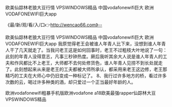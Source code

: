 欧美仙踪林老狼大豆行情
VPSWINDOWS精品
中国vodafonewifi巨大
欧洲VODAFONEWIFI巨大app


《最/新/观/看/入/口👉http://wencao66.com》--

欧美仙踪林老狼大豆行情
VPSWINDOWS精品
中国vodafonewifi巨大
欧洲VODAFONEWIFI巨大app
我原觉得老王会被谁人年青人比下来，没想到谁人年青人干了几天就走了。当我问老王这是如何回事时，老王不过粗枝大叶地说了一句：此刻的年青人没得意志，凡事三秒钟热度。厥后我听其余大人说是谁人年青人的工夫和作风都比不上老王，大师都不去何处修货色，谁人年青人见捞不到长处就走了。此刻想起来从来是老王的工夫都被大师所承认，都采用来老王这边修，老王那精巧的工夫在大师心中仍旧变成一种标记了。
	8、我行过许多地方的桥，看过许多次数的云，喝过许多种类的酒，却只爱过一个正当最好年龄的人。





欧洲vodafonewifi粗暴手机版欧洲vodafone a18欧美最强rapper仙踪林大豆VPSWINDOWS精品
